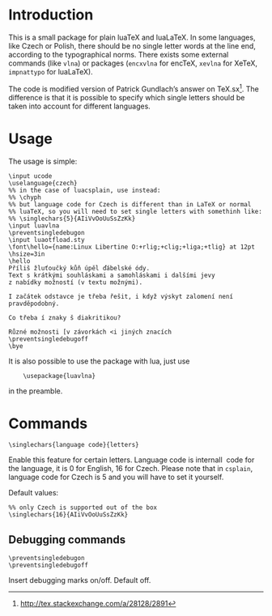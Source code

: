 # Introduction

This is a small package for plain luaTeX and luaLaTeX. In some languages,
like Czech or Polish, there should be no single letter words at the
line end, according to the typographical norms. There exists some
external commands (like `vlna`) or packages (`encxvlna` for encTeX,
`xevlna` for XeTeX, `impnattypo` for luaLaTeX).

The code is modified version of Patrick Gundlach’s answer on
TeX.sx[^1]. The difference is that it is possible to specify which
single letters should be taken into account for different
languages.

# Usage

The usage is simple:

    \input ucode
    \uselanguage{czech}
    %% in the case of luacsplain, use instead:
    %% \chyph
    %% but language code for Czech is different than in LaTeX or normal 
    %% luaTeX, so you will need to set single letters with somethinh like:
    %% \singlechars{5}{AIiVvOoUuSsZzKk}
    \input luavlna
    \preventsingledebugon
    \input luaotfload.sty
    \font\hello={name:Linux Libertine O:+rlig;+clig;+liga;+tlig} at 12pt 
    \hsize=3in
    \hello
    Příliš žluťoučký kůň úpěl ďábelské ódy. 
    Text s krátkými souhláskami a samohláskami i dalšími jevy 
    z nabídky možností (v textu možnými). 
    
    I začátek odstavce je třeba řešit, i když výskyt zalomení není pravděpodobný.
    
    Co třeba í znaky š diakritikou?
    
    Různé možnosti [v závorkách <i jiných znacích
    \preventsingledebugoff
    \bye


It is also possible to use the package with lua, just use

        \usepackage{luavlna}

in the preamble.

# Commands

    \singlechars{language code}{letters} 

Enable this feature for certain letters. Language code is internall
 code for the language, it is 0 for English, 16 for Czech.
Please note that in `csplain`, language code for Czech is 5 and
you will have to set it yourself.

Default values:

    %% only Czech is supported out of the box
    \singlechars{16}{AIiVvOoUuSsZzKk}

## Debugging commands 

    \preventsingledebugon
    \preventsingledebugoff

Insert debugging marks on/off. Default off.

[^1]:
    <http://tex.stackexchange.com/a/28128/2891>
